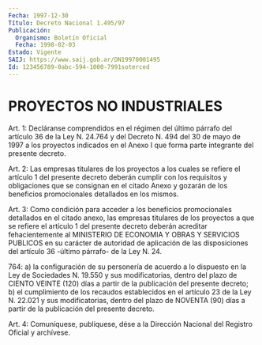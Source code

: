 ```yaml
---
Fecha: 1997-12-30
Título: Decreto Nacional 1.495/97
Publicación:
  Organismo: Boletín Oficial
  Fecha: 1998-02-03
Estado: Vigente
SAIJ: https://www.saij.gob.ar/DN19970001495
Id: 123456789-0abc-594-1000-7991soterced
---
```

# PROYECTOS NO INDUSTRIALES

<a id="1"></a>
Art. 1:  Decláranse  comprendidos  en el régimen del  último párrafo del artículo 36 de la Ley N. 24.764  y del Decreto N. 494 del 30 de mayo de 1997 a los proyectos indicados  en  el  Anexo  I  que forma parte integrante del presente decreto.

<a id="2"></a>
Art.  2: Las empresas titulares de los proyectos a los cuales se refiere el artículo  1 del presente decreto deberán cumplir con los requisitos y obligaciones  que  se  consignan  en el citado Anexo y gozarán de los beneficios promocionales detallados  en  los  mismos.

<a id="3"></a>
Art. 3: Como condición para acceder a los beneficios promocionales detallados  en  el  citado  anexo,  las  empresas  titulares de los proyectos  a  que  se  refiere  el artículo 1 del presente  decreto deberán acreditar fehacientemente al MINISTERIO DE ECONOMIA Y OBRAS Y SERVICIOS PUBLICOS en su carácter  de  autoridad de aplicación de las disposiciones del artículo 36 -último  párrafo- de la Ley N. 24.

764: a) la configuración de su personería de acuerdo a lo dispuesto en la Ley de Sociedades N. 19.550 y sus modificatorias,  dentro  del plazo  de  CIENTO  VEINTE (120) días a partir de la publicación del presente decreto; b)  el  cumplimiento de los recaudos establecidos en el artículo 23 de la Ley N.  22.021 y sus modificatorias, dentro del  plazo de NOVENTA (90) días a  partir  de  la  publicación  del presente decreto.

<a id="4"></a>
Art. 4: Comuníquese, publíquese, dése a la Dirección Nacional del Registro  Oficial  y  archívese.